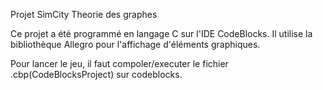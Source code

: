 Projet SimCity Theorie des graphes



Ce projet a été programmé en langage C sur l'IDE CodeBlocks. Il utilise la bibliothèque Allegro pour l'affichage d'éléments graphiques.

Pour lancer le jeu, il faut compoler/executer le fichier .cbp(CodeBlocksProject) sur codeblocks. 
